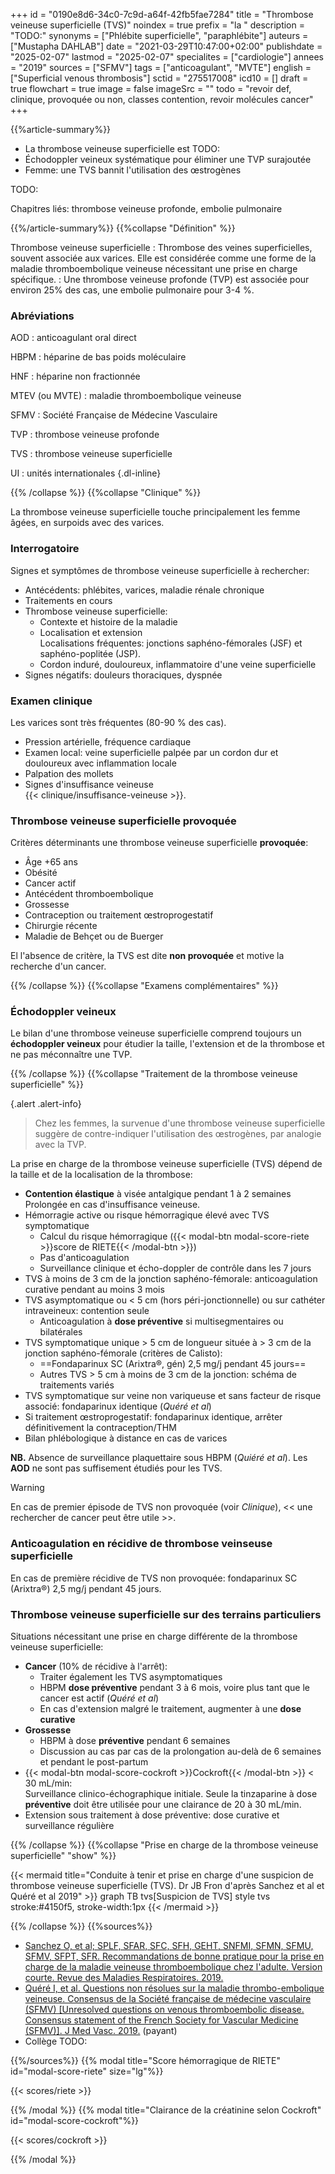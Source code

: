 +++
id = "0190e8d6-34c0-7c9d-a64f-42fb5fae7284"
title = "Thrombose veineuse superficielle (TVS)"
noindex = true
prefix = "la "
description = "TODO:"
synonyms = ["Phlébite superficielle", "paraphlébite"]
auteurs = ["Mustapha DAHLAB"]
date = "2021-03-29T10:47:00+02:00"
publishdate = "2025-02-07"
lastmod = "2025-02-07"
specialites = ["cardiologie"]
annees = "2019"
sources = ["SFMV"]
tags = ["anticoagulant", "MVTE"]
english = ["Superficial venous thrombosis"]
sctid = "275517008"
icd10 = []
draft = true
flowchart = true
image = false
imageSrc = ""
todo = "revoir def, clinique, provoquée ou non, classes contention, revoir molécules cancer"
+++

{{%article-summary%}}

- La thrombose veineuse superficielle est TODO:
- Échodoppler veineux systématique pour éliminer une TVP surajoutée
- Femme: une TVS bannit l'utilisation des œstrogènes

TODO:

Chapitres liés: thrombose veineuse profonde, embolie pulmonaire

{{%/article-summary%}}
{{%collapse "Définition" %}}

Thrombose veineuse superficielle
: Thrombose des veines superficielles, souvent associée aux varices. Elle est considérée comme une forme de la maladie thromboembolique veineuse nécessitant une prise en charge spécifique.
: Une thrombose veineuse profonde (TVP) est associée pour environ 25% des cas, une embolie pulmonaire pour 3-4 %.

### Abréviations

AOD
: anticoagulant oral direct

HBPM
: héparine de bas poids moléculaire

HNF
: héparine non fractionnée

MTEV (ou MVTE)
: maladie thromboembolique veineuse

SFMV
: Société Française de Médecine Vasculaire

TVP
: thrombose veineuse profonde

TVS
: thrombose veineuse superficielle

UI
: unités internationales
{.dl-inline}

{{% /collapse %}}
{{%collapse "Clinique" %}}

La thrombose veineuse superficielle touche principalement les femme âgées, en surpoids avec des varices.

### Interrogatoire

Signes et symptômes de thrombose veineuse superficielle à rechercher:

- Antécédents: phlébites, varices, maladie rénale chronique
- Traitements en cours
- Thrombose veineuse superficielle:
  - Contexte et histoire de la maladie
  - Localisation et extension  
    Localisations fréquentes: jonctions saphéno-fémorales (JSF) et saphéno-poplitée (JSP).
  - Cordon induré, douloureux, inflammatoire d'une veine superficielle
- Signes négatifs: douleurs thoraciques, dyspnée

### Examen clinique

Les varices sont très fréquentes (80-90 % des cas).

- Pression artérielle, fréquence cardiaque
- Examen local: veine superficielle palpée par un cordon dur et douloureux avec inflammation locale
- Palpation des mollets
- Signes d'insuffisance veineuse  
  {{< clinique/insuffisance-veineuse >}}.

### Thrombose veineuse superficielle provoquée

Critères déterminants une thrombose veineuse superficielle **provoquée**:

- Âge +65 ans
- Obésité
- Cancer actif
- Antécédent thromboembolique
- Grossesse
- Contraception ou traitement œstroprogestatif
- Chirurgie récente
- Maladie de Behçet ou de Buerger

El l'absence de critère, la TVS est dite **non provoquée** et motive la recherche d'un cancer.

{{% /collapse %}}
{{%collapse "Examens complémentaires" %}}

### Échodoppler veineux

Le bilan d'une thrombose veineuse superficielle comprend toujours un **échodoppler veineux** pour étudier la taille, l'extension et de la thrombose et ne pas méconnaître une TVP.

{{% /collapse %}}
{{%collapse "Traitement de la thrombose veineuse superficielle" %}}

{.alert .alert-info}
> Chez les femmes, la survenue d'une thrombose veineuse superficielle suggère de contre-indiquer l'utilisation des œstrogènes, par analogie avec la TVP.

La prise en charge de la thrombose veineuse superficielle (TVS) dépend de la taille et de la localisation de la thrombose:

- **Contention élastique** à visée antalgique pendant 1 à 2 semaines  
  Prolongée en cas d'insuffisance veineuse.
- Hémorragie active ou risque hémorragique élevé avec TVS symptomatique
  - Calcul du risque hémorragique ({{< modal-btn modal-score-riete >}}score de RIETE{{< /modal-btn >}})
  - Pas d'anticoagulation
  - Surveillance clinique et écho-doppler de contrôle dans les 7 jours
- TVS à moins de 3 cm de la jonction saphéno-fémorale: anticoagulation curative pendant au moins 3 mois
- TVS asymptomatique ou < 5 cm (hors péri-jonctionnelle) ou sur cathéter intraveineux: contention seule
  - Anticoagulation à **dose préventive** si multisegmentaires ou bilatérales
- TVS symptomatique unique > 5 cm de longueur située à > 3 cm de la jonction saphéno-fémorale (critères de Calisto):
  - ==Fondaparinux SC (Arixtra®, gén) 2,5 mg/j pendant 45 jours==
  - Autres TVS > 5 cm à moins de 3 cm de la jonction: schéma de traitements variés
- TVS symptomatique sur veine non variqueuse et sans facteur de risque associé: fondaparinux identique (*Quéré et al*)
- Si traitement œstroprogestatif: fondaparinux identique, arrêter définitivement la contraception/THM
- Bilan phlébologique à distance en cas de varices

**NB.** Absence de surveillance plaquettaire sous HBPM (*Quiéré et al*). Les **AOD** ne sont pas suffisement étudiés pour les TVS.

> [!WARNING]
> En cas de premier épisode de TVS non provoquée (voir *Clinique*), << une rechercher de cancer peut être utile >>.

### Anticoagulation en récidive de thrombose veinseuse superficielle

En cas de première récidive de TVS non provoquée: fondaparinux SC (Arixtra®) 2,5 mg/j pendant 45 jours.

### Thrombose veineuse superficielle sur des terrains particuliers

Situations nécessitant une prise en charge différente de la thrombose veineuse superficielle:

- **Cancer** (10% de récidive à l'arrêt):
  - Traiter également les TVS asymptomatiques
  - HBPM **dose préventive** pendant 3 à 6 mois, voire plus tant que le cancer est actif (*Quéré et al*)
  - En cas d'extension malgré le traitement, augmenter à une **dose curative**
- **Grossesse**
  - HBPM à dose **préventive** pendant 6 semaines
  - Discussion au cas par cas de la prolongation au-delà de 6 semaines et pendant le post-partum
- {{< modal-btn modal-score-cockroft >}}Cockroft{{< /modal-btn >}} < 30 mL/min:  
  Surveillance clinico-échographique initiale. Seule la tinzaparine à dose **préventive** doit être utilisée pour une clairance de 20 à 30 mL/min.
- Extension sous traitement à dose préventive: dose curative et surveillance régulière

{{% /collapse %}}
{{%collapse "Prise en charge de la thrombose veineuse superficielle" "show" %}}

{{< mermaid title="Conduite à tenir et prise en charge d'une suspicion de thrombose veineuse superficielle (TVS). Dr JB Fron d'après Sanchez et al et Quéré et al 2019" >}}
graph TB
  tvs[Suspicion de TVS]
  style tvs stroke:#4150f5, stroke-width:1px
{{< /mermaid >}}

{{% /collapse %}}
{{%sources%}}

- [Sanchez O, et al; SPLF, SFAR, SFC, SFH, GEHT, SNFMI, SFMN, SFMU, SFMV, SFPT, SFR. Recommandations de bonne pratique pour la prise en charge de la maladie veineuse thromboembolique chez l'adulte. Version courte. Revue des Maladies Respiratoires. 2019.](https://www.sciencedirect.com/science/article/abs/pii/S0761842519300051)
- [Quéré I, et al. Questions non résolues sur la maladie thrombo-embolique veineuse. Consensus de la Société française de médecine vasculaire (SFMV) [Unresolved questions on venous thromboembolic disease. Consensus statement of the French Society for Vascular Medicine (SFMV)]. J Med Vasc. 2019.](https://www.sciencedirect.com/science/article/abs/pii/S2542451318303572) (payant)
- Collège TODO:

{{%/sources%}}
{{% modal title="Score hémorragique de RIETE" id="modal-score-riete" size="lg"%}}

{{< scores/riete >}}

{{% /modal %}}
{{% modal title="Clairance de la créatinine selon Cockroft" id="modal-score-cockroft"%}}

{{< scores/cockroft >}}

{{% /modal %}}
